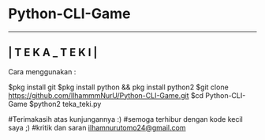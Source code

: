 # Python-CLI-Game

----------------------------------------
|           T E K A _ T E K I          |
----------------------------------------

Cara menggunakan  :



$pkg install git
$pkg install python && pkg install python2
$git clone https://github.com/IlhammmNurU/Python-CLI-Game.git
$cd Python-CLI-Game
$python2 teka_teki.py




#Terimakasih atas kunjungannya :)
#semoga terhibur dengan kode kecil saya ;)
#kritik dan saran ilhamnurutomo24@gmail.com
